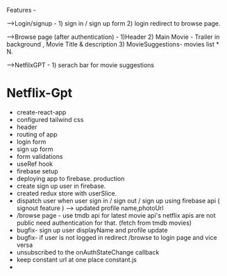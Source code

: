 Features - 

-->Login/signup - 1) sign in / sign up form 2) login redirect to browse page.

-->Browse page (after authentication) - 1)Header 2) Main Movie -  Trailer in background , Movie Title & description 3) MovieSuggestions- movies list * N.

-->NetfilxGPT - 1) serach bar for movie suggestions 

# Netflix-Gpt
- create-react-app
- configured tailwind css
- header
- routing of app
- login form
- sign up form
- form validations 
- useRef hook
- firebase setup 
- deploying app to firebase. production
- create sign up user in firebase.
- created redux store with userSlice.
- dispatch user when user sign in / sign out / sign up using firebase api ( signout feature ) --> updated profile name,photoUrl
- /browse page - use tmdb api for latest movie api's netflix apis are not public need authentication for that. (fetch from tmdb movies)
- bugfix- sign up user displayName and profile update
- bugfix- if user is not logged in redirect /browse to login page and vice versa
- unsubscribed to the onAuthStateChange callback 
- keep constant url at one place constant.js
- 